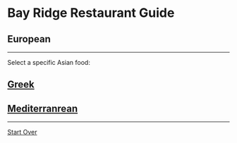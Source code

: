 # Bay Ridge Restaurant Guide
## European
---
Select a specific Asian food:
## [Greek](greek.md)
## [Mediterranrean](mediterranrean.md)
---
[Start Over](../home.md)
